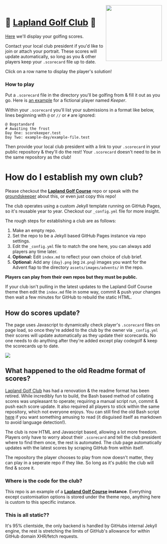 <img src="https://bogstandard.github.io/lapland-golf-club/assets/images/logo.svg" width="180" height="180" align="right">

# 🌲 [Lapland Golf Club](https://bogstandard.github.io/lapland-golf-club/) 🎄

[Here](https://bogstandard.github.io/lapland-golf-club/) we'll display your golfing scores. 

Contact your local club president if you'd like to join or attach your portrait. These scores will update automatically, so long as you & other players keep your `.scorecard` file up to date.

Click on a row name to display the player's solution!

### How to play

Put a `.scorecard` file in the directory you'll be golfing from & fill it out as you go. Here is [an example](https://github.com/bogstandard/lapland-golf-club/blob/main/Keeper/.scorecard) for a fictional player named _Keeper_.

Within your `.scorecard` you'll list your submissions in a format like below, lines beginning with `@` or `//` or `#` are ignored:

```
@ Bogstandard
# Awaiting the frost
Day One: scorekeeper.test
Day Two: example-day/example-file.test
```

Then provide your local club president with a link to your `.scorecard` in your public repository & they'll do the rest! Your `.scorecard` doesn't need to be in the same repository as the club!

# How do I establish my own club?

Please checkout the **[Lapland Golf Course](https://github.com/bogstandard/lapland-golf-course)** repo or speak with the [groundskeeper](https://github.com/bogstandard/) about this, or even just copy this repo!

The club operates using a custom Jekyll template running on GitHub Pages, so it's reusable year to year. Checkout our `_config.yml` file for more insight.

The rough steps for establishing a club are as follows:
1. Make an empty repo.
2. Set the repo to be a Jekyll based GitHub Pages instance via repo settings.
3. Edit the `_config.yml` file to match the one here, you can always add players any time later.
4. **Optional:** Edit `index.md` to reflect your own choice of club brief.
5. **Optional:** Add any `{day}.png` (eg `24.png`) images you want for the Advent flap to the directory `assets/images/advents/` in the repo.


**Players can play from their own repos but they must be public.**

If your club isn't pulling in the latest updates to the Lapland Golf Course theme then edit the `index.md` file in some way, commit & push your changes then wait a few minutes for GitHub to rebuild the static HTML.

## How do scores update?

The page uses Javascript to dynamically check player's `.scorecard` files on page load, so once they're added to the club by the owner via `_config.yml` their scores will update automatically as they update their scorecards. No one needs to do anything after they're added except play codegolf & keep the scorecards up to date.

![](https://bogstandard.github.io/lapland-golf-club/assets/images/forest.svg)

## What happened to the old Readme format of scores?

[Lapland Golf Club](https://bogstandard.github.io/lapland-golf-club/) has had a renovation & the readme format has been retired. While incredibly fun to build, the Bash based method of collating scores was unpleasant to operate; requiring a manual script run, commit & push each score update. It also required all players to stick within the same repository, which not everyone enjoys. You can still find the old Bash script [here](https://github.com/bogstandard/lapland-golf-club/blob/f39f6693e53bfd54307a1768f1ce94a868c69d80/scorekeeper.md) if you want something amusing to read (it disguised itself as markdown to avoid language detection!).

The club is now HTML and Javascript based, allowing a lot more freedom. Players only have to worry about their `.scorecard` and tell the club president where to find them once, the rest is automated. The club page automatically updates with the latest scores by scraping GitHub from within itself.

The repository the player chooses to play from now doesn't matter, they can play in a seperate repo if they like. So long as it's public the club will find & score it.

### Where is the code for the club?

This repo is an example of a **[Lapland Golf Course](https://github.com/bogstandard/lapland-golf-course) instance**. Everything except customisation options is stored under the theme repo, anything here is custom to this specific instance.

### This is all static??

It's 95% clientside, the only backend is handled by GitHubs internal Jekyll engine, the rest is stretching the limits of GitHub's allowance for within GitHub domain XHR/fetch requests.
